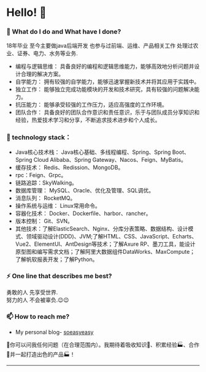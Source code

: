 # Hello! 👋
### 🌱 What do I do and What have I done? 

18年毕业 至今主要做java后端开发 也参与过前端、运维、产品相关工作  处理过农业、证券、电力、水务等业务.

- 编程与逻辑思维： 具备良好的编程和逻辑思维能力，能够高效地分析问题并设计合理的解决方案。
- 自学能力： 拥有较强的自学能力，能够迅速掌握新技术并将其应用于实践中。
- 独立工作： 能够独立完成功能模块的开发和技术研究，具有较强的问题解决能力。
- 抗压能力： 能够承受较强的工作压力，适应高强度的工作环境。
- 团队合作： 具备良好的团队合作意识和责任意识，乐于与团队成员分享知识和经验，热爱技术学习和分享，不断追求技术进步和个人成长。

### 🤔 technology stack：
- Java核心技术栈： Java核心基础、多线程编程、Spring、Spring Boot、Spring Cloud Alibaba、Spring Gateway、Nacos、Feign、MyBatis。
- 缓存技术： Redis、Redission、MongoDB。
- rpc：Feign、Grpc。
- 链路追踪：SkyWalking。
- 数据库管理： MySQL、Oracle、优化及管理、SQL调优。
- 消息队列： RocketMQ。
- 操作系统与运维： Linux常用命令。
- 容器化技术： Docker、Dockerfile、harbor、rancher。
- 版本控制： Git、SVN。
- 其他技术：了解ElasticSearch、Nginx、分库分表策略、数据结构、设计模式、领域驱动设计(DDD)、JVM;了解HTML、CSS、JavaScript、Echarts、Vue2、ElementUI、AntDesign等技术；了解Axure RP、墨刀工具，能设计原型图和编写需求文档；了解阿里大数据组件DataWorks、MaxCompute；了解帆软报表开发；了解Python。

### ⚡ One line that describes me best? 
勇敢的人 先享受世界.<br>
努力的人 不会被辜负.😉😉

### 📫 How to reach me?
- My personal blog- [soeasyeasy](https://soeasyeasy.github.io)

💬你可以问我任何问题（在合理范围内）。我期待着吸收知识🧠、积累经验🏭、合作🤝并一起打造出色的产品🏭！

***



<!--
**garimasingh128/garimasingh128** is a ✨ _special_ ✨ repository because its `README.md` (this file) appears on your GitHub profile.

Here are some ideas to get you started:

- 🔭 I’m currently working on ...
- 🌱 I’m currently learning ...
- 👯 I’m looking to collaborate on ...
- 🤔 I’m looking for help with ...
- 💬 Ask me about ...
- 📫 How to reach me: ...
- 😄 Pronouns: ...
- ⚡ Fun fact: ...
-->
